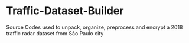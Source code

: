 # Traffic-Dataset-Builder
Source Codes used to unpack, organize, preprocess and encrypt a 2018 traffic radar dataset from São Paulo city
